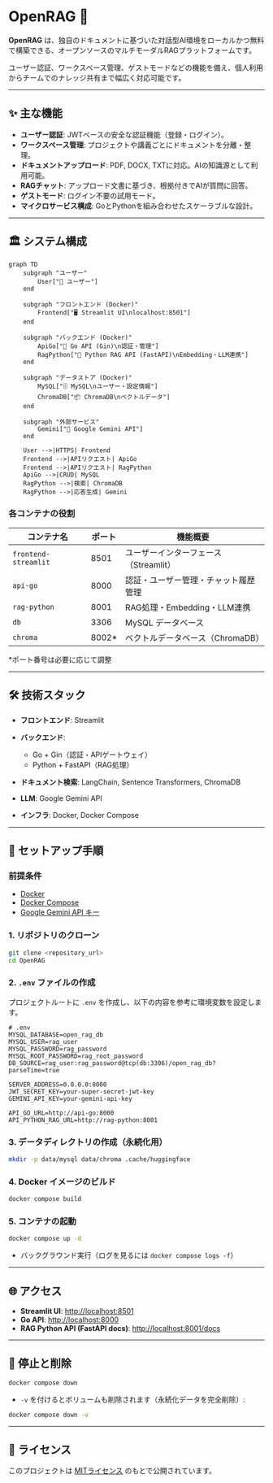 # OpenRAG 🚀

**OpenRAG** は、独自のドキュメントに基づいた対話型AI環境をローカルかつ無料で構築できる、オープンソースのマルチモーダルRAGプラットフォームです。

ユーザー認証、ワークスペース管理、ゲストモードなどの機能を備え、個人利用からチームでのナレッジ共有まで幅広く対応可能です。

---

## ✨ 主な機能

- **ユーザー認証**: JWTベースの安全な認証機能（登録・ログイン）。
- **ワークスペース管理**: プロジェクトや講義ごとにドキュメントを分離・整理。
- **ドキュメントアップロード**: PDF, DOCX, TXTに対応。AIの知識源として利用可能。
- **RAGチャット**: アップロード文書に基づき、根拠付きでAIが質問に回答。
- **ゲストモード**: ログイン不要の試用モード。
- **マイクロサービス構成**: GoとPythonを組み合わせたスケーラブルな設計。

---

## 🏛️ システム構成

```mermaid
graph TD
    subgraph "ユーザー"
        User["👤 ユーザー"]
    end

    subgraph "フロントエンド (Docker)"
        Frontend["🖥️ Streamlit UI\nlocalhost:8501"]
    end

    subgraph "バックエンド (Docker)"
        ApiGo["🧩 Go API (Gin)\n認証・管理"]
        RagPython["🧠 Python RAG API (FastAPI)\nEmbedding・LLM連携"]
    end

    subgraph "データストア (Docker)"
        MySQL["🗄️ MySQL\nユーザー・設定情報"]
        ChromaDB["📦 ChromaDB\nベクトルデータ"]
    end

    subgraph "外部サービス"
        Gemini["🤖 Google Gemini API"]
    end

    User -->|HTTPS| Frontend
    Frontend -->|APIリクエスト| ApiGo
    Frontend -->|APIリクエスト| RagPython
    ApiGo -->|CRUD| MySQL
    RagPython -->|検索| ChromaDB
    RagPython -->|応答生成| Gemini
```

### 各コンテナの役割

| コンテナ名                | ポート    | 機能概要                    |
| -------------------- | ------ | ----------------------- |
| `frontend-streamlit` | 8501   | ユーザーインターフェース（Streamlit） |
| `api-go`             | 8000   | 認証・ユーザー管理・チャット履歴管理      |
| `rag-python`         | 8001   | RAG処理・Embedding・LLM連携   |
| `db`                 | 3306   | MySQL データベース            |
| `chroma`             | 8002\* | ベクトルデータベース（ChromaDB）    |

\*ポート番号は必要に応じて調整

---

## 🛠️ 技術スタック

* **フロントエンド**: Streamlit
* **バックエンド**:

  * Go + Gin（認証・APIゲートウェイ）
  * Python + FastAPI（RAG処理）
* **ドキュメント検索**: LangChain, Sentence Transformers, ChromaDB
* **LLM**: Google Gemini API
* **インフラ**: Docker, Docker Compose

---

## 🚀 セットアップ手順

### 前提条件

* [Docker](https://www.docker.com/)
* [Docker Compose](https://docs.docker.com/compose/)
* [Google Gemini API キー](https://ai.google.dev/)

### 1. リポジトリのクローン

```bash
git clone <repository_url>
cd OpenRAG
```

### 2. `.env` ファイルの作成

プロジェクトルートに `.env` を作成し、以下の内容を参考に環境変数を設定します。

```env
# .env
MYSQL_DATABASE=open_rag_db
MYSQL_USER=rag_user
MYSQL_PASSWORD=rag_password
MYSQL_ROOT_PASSWORD=rag_root_password
DB_SOURCE=rag_user:rag_password@tcp(db:3306)/open_rag_db?parseTime=true

SERVER_ADDRESS=0.0.0.0:8000
JWT_SECRET_KEY=your-super-secret-jwt-key
GEMINI_API_KEY=your-gemini-api-key

API_GO_URL=http://api-go:8000
API_PYTHON_RAG_URL=http://rag-python:8001
```

### 3. データディレクトリの作成（永続化用）

```bash
mkdir -p data/mysql data/chroma .cache/huggingface
```

### 4. Docker イメージのビルド

```bash
docker compose build
```

### 5. コンテナの起動

```bash
docker compose up -d
```

* バックグラウンド実行（ログを見るには `docker compose logs -f`）

---

## 🌐 アクセス

* **Streamlit UI**: [http://localhost:8501](http://localhost:8501)
* **Go API**: [http://localhost:8000](http://localhost:8000)
* **RAG Python API (FastAPI docs)**: [http://localhost:8001/docs](http://localhost:8001/docs)

---

## 🛑 停止と削除

```bash
docker compose down
```

* `-v` を付けるとボリュームも削除されます（永続化データを完全削除）:

```bash
docker compose down -v
```

---

## 📄 ライセンス

このプロジェクトは [MITライセンス](LICENSE) のもとで公開されています。
